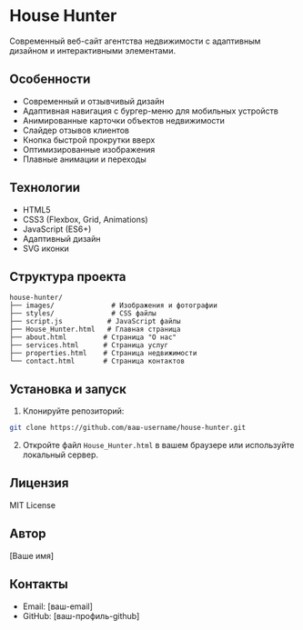 # House Hunter

Современный веб-сайт агентства недвижимости с адаптивным дизайном и интерактивными элементами.

## Особенности

- Современный и отзывчивый дизайн
- Адаптивная навигация с бургер-меню для мобильных устройств
- Анимированные карточки объектов недвижимости
- Слайдер отзывов клиентов
- Кнопка быстрой прокрутки вверх
- Оптимизированные изображения
- Плавные анимации и переходы

## Технологии

- HTML5
- CSS3 (Flexbox, Grid, Animations)
- JavaScript (ES6+)
- Адаптивный дизайн
- SVG иконки

## Структура проекта

```
house-hunter/
├── images/              # Изображения и фотографии
├── styles/              # CSS файлы
├── script.js           # JavaScript файлы
├── House_Hunter.html   # Главная страница
├── about.html         # Страница "О нас"
├── services.html      # Страница услуг
├── properties.html    # Страница недвижимости
└── contact.html       # Страница контактов
```

## Установка и запуск

1. Клонируйте репозиторий:
```bash
git clone https://github.com/ваш-username/house-hunter.git
```

2. Откройте файл `House_Hunter.html` в вашем браузере или используйте локальный сервер.

## Лицензия

MIT License

## Автор

[Ваше имя]

## Контакты

- Email: [ваш-email]
- GitHub: [ваш-профиль-github] 